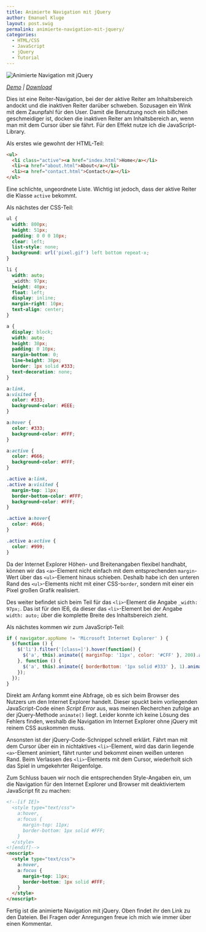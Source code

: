 ```yaml
---
title: Animierte Navigation mit jQuery
author: Emanuel Kluge
layout: post.swig
permalink: animierte-navigation-mit-jquery/
categories:
  - HTML/CSS
  - JavaScript
  - jQuery
  - Tutorial
---
```


<noscript data-src="/wp-content/uploads/2009/07/animierte-navigation-mit-jquery.png" data-alt="Animierte Navigation mit jQuery">
<img src="/wp-content/uploads/2009/07/animierte-navigation-mit-jquery.png" alt="Animierte Navigation mit jQuery">
</noscript>

*[Demo][demo] | [Download][download]*

Dies ist eine Reiter-Navigation, bei der der aktive Reiter am Inhaltsbereich andockt und die inaktiven Reiter darüber schweben. Sozusagen ein Wink mit dem Zaunpfahl für den User. Damit die Benutzung noch ein bißchen geschmeidiger ist, docken die inaktiven Reiter am Inhaltsbereich an, wenn man mit dem Cursor über sie fährt. Für den Effekt nutze ich die JavaScript-Library.

Als erstes wie gewohnt der HTML-Teil:

```html
<ul>
  <li class="active"><a href="index.html">Home</a></li>
  <li><a href="about.html">About</a></li>
  <li><a href="contact.html">Contact</a></li>
</ul>
```

Eine schlichte, ungeordnete Liste. Wichtig ist jedoch, dass der aktive Reiter die Klasse `active` bekommt.

Als nächstes der CSS-Teil:

```css
ul {
  width: 800px;
  height: 51px;
  padding: 0 0 0 10px;
  clear: left;
  list-style: none;
  background: url('pixel.gif') left bottom repeat-x;
}

li {
  width: auto;
  _width: 97px;
  height: 40px;
  float: left;
  display: inline;
  margin-right: 10px;
  text-align: center;
}

a {
  display: block;
  width: auto;
  height: 38px;
  padding: 0 10px;
  margin-bottom: 0;
  line-height: 38px;
  border: 1px solid #333;
  text-decoration: none;
}

a:link,
a:visited {
  color: #333;
  background-color: #EEE;
}

a:hover {
  color: #333;
  background-color: #FFF;
}

a:active {
  color: #666;
  background-color: #FFF;
}

.active a:link,
.active a:visited {
  margin-top: 11px;
  border-bottom-color: #FFF;
  background-color: #FFF;
}

.active a:hover{
  color: #666;
}

.active a:active {
  color: #999;
}
```

Da der Internet Explorer Höhen- und Breitenangaben flexibel handhabt, können wir das `<a>`-Element nicht einfach mit dem entsprechenden `margin`-Wert über das `<ul>`-Element hinaus schieben. Deshalb habe ich den unteren Rand des `<ul>`-Elements nicht mit einer CSS-`border`, sondern mit einer ein Pixel großen Grafik realisiert.

Des weiter befindet sich beim Teil für das `<li>`-Element die Angabe `_width: 97px;`. Das ist für den IE6, da dieser das `<li>`-Element bei der Angabe `width: auto;` über die komplette Breite des Inhaltsbereich zieht.

Als nächstes kommen wir zum JavaScript-Teil:

```javascript
if ( navigator.appName != 'Microsoft Internet Explorer' ) {
  $(function () {
    $('li').filter('[class=]').hover(function() {
      $('a', this).animate({ marginTop: '11px', color: '#CFF' }, 200).animate({ borderBottom: '1px solid #FFF' }, 1);
    }, function () {
      $('a', this).animate({ borderBottom: '1px solid #333' }, 1).animate({ marginTop: '0', color: '#EEE' }, 200);
    });
  });
}
```

Direkt am Anfang kommt eine Abfrage, ob es sich beim Browser des Nutzers um den Internet Explorer handelt. Dieser spuckt beim vorliegenden JavaScript-Code einen *Script Error* aus, was meinen Recherchen zufolge an der jQuery-Methode `animate()` liegt. Leider konnte ich keine Lösung des Fehlers finden, weshalb die Navigation im Internet Explorer ohne jQuery mit reinem CSS auskommen muss.

Ansonsten ist der jQuery-Code-Schnippel schnell erklärt. Fährt man mit dem Cursor über ein in nichtaktives `<li>`-Element, wird das darin liegende `<a>`-Element animiert, fährt runter und bekommt einen weißen unteren Rand. Beim Verlassen des `<li>`-Elements mit dem Cursor, wiederholt sich das Spiel in umgekehrter Reigenfolge.

Zum Schluss bauen wir noch die entsprechenden Style-Angaben ein, um die Navigation für den Internet Explorer und Browser mit deaktiviertem JavaScript fit zu machen:

```html
<!--[if IE]>
  <style type="text/css">
    a:hover,
    a:focus {
      margin-top: 11px;
      border-bottom: 1px solid #FFF;
    }
  </style>
<![endif]-->
<noscript>
  <style type="text/css">
    a:hover,
    a:focus {
      margin-top: 11px;
      border-bottom: 1px solid #FFF;
    }
  </style>
</noscript>
```

Fertig ist die animierte Navigation mit jQuery. Oben findet ihr den Link zu den Dateien. Bei Fragen oder Anregungen freue ich mich wie immer über einen Kommentar.

[demo]: http://www.emanuel-kluge.de/demo/animierte-navigation-mit-jquery/
[download]: /wp-content/uploads/2009/07/animierte-navigation-mit-jquery.zip
